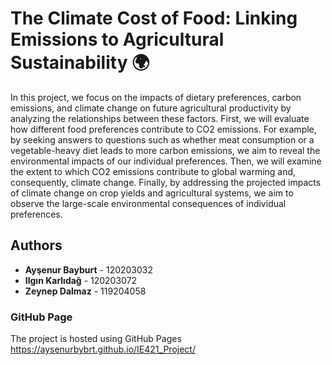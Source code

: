 # The Climate Cost of Food: Linking Emissions to Agricultural Sustainability 🌍
In this project, we focus on the impacts of dietary preferences, carbon emissions, and climate change on future agricultural productivity by analyzing the relationships between these factors. First, we will evaluate how different food preferences contribute to CO2 emissions. For example, by seeking answers to questions such as whether meat consumption or a vegetable-heavy diet leads to more carbon emissions, we aim to reveal the environmental impacts of our individual preferences. Then, we will examine the extent to which CO2 emissions contribute to global warming and, consequently, climate change. Finally, by addressing the projected impacts of climate change on crop yields and agricultural systems, we aim to observe the large-scale environmental consequences of individual preferences.

## Authors
- **Ayşenur Bayburt** - 120203032  
- **Ilgın Karlıdağ** - 120203072  
- **Zeynep Dalmaz** - 119204058
### GitHub Page
The project is hosted using GitHub Pages https://aysenurbybrt.github.io/IE421_Project/
